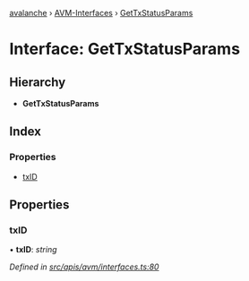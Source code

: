 [avalanche](../README.md) › [AVM-Interfaces](../modules/avm_interfaces.md) › [GetTxStatusParams](avm_interfaces.gettxstatusparams.md)

# Interface: GetTxStatusParams

## Hierarchy

* **GetTxStatusParams**

## Index

### Properties

* [txID](avm_interfaces.gettxstatusparams.md#txid)

## Properties

###  txID

• **txID**: *string*

*Defined in [src/apis/avm/interfaces.ts:80](https://github.com/ava-labs/avalanchejs/blob/fa4a637/src/apis/avm/interfaces.ts#L80)*
